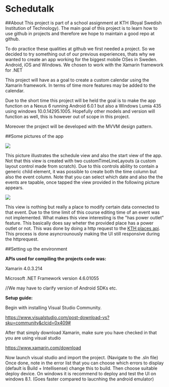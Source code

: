 # Schedutalk

##About
This project is part of a school assignment at KTH (Royal Swedish Institution of Technology). The main goal of this project is to learn how to use github in projects and therefore we hope to maintain a good repo at github.

To do practice these qualities at github we first needed a project. So we decided to try something out of our previous experiences, thats why we wanted to create an app working for the biggest mobile OSes in Sweden. Android, iOS and Windows.
We chosen to work with the Xamarin framework for .NET

This project will have as a goal to create a custom calendar using the Xamarin framework. In terms of time more features may be added to the calendar.

Due to the short time this project will be held the goal is to make the app function on a  Nexus 6 running Android 6.0.1 but also a Windows Lumia 435 using windows 10.0.14295.1005. Hopefully other models and version will function as well, this is however out of scope in this project.

Moreover the project will be developed with the MVVM design pattern.

##Some pictures of the app

![](http://i.imgur.com/fYHGHjV.png)

This picture illustrates the schedule view and also the start view of the app. Not that this view is created with two customTimeLineLayouts (a custom layout control made from scratch). Due to this controls ability to contain a generic child element, it was possible to create both the time column but also the event column. Note that you can select which date and also the the events are tapable, once tapped the view provided in the following picture appears. 

![](http://i.imgur.com/7cAKfkO.png)

This view is nothing but really a place to modify certain data connected to that event. Due to the time limit of this course editing time of an event was not implemented.
What makes this view interesting is the "has power outlet" feature. This basically does say wheter the provided place has a power outlet or not. This was done by doing a http request to the [KTH places api](https://www.kth.se/api/places/swagger/?url=/api/places/swagger.json).
This process is done asyncrounously making the UI still responsive during the httprequest.


##Setting up the environment

**APIs used for compiling the projects code was:**

Xamarin 4.0.3.214

Microsoft .NET Framework version 4.6.01055

//We may have to clarify version of Android SDKs etc.

**Setup guide:**

Begin with installing Visual Studio Community.

https://www.visualstudio.com/post-download-vs?sku=community&clcid=0x409#

After that simply download Xamarin, make sure you have checked in that you are using visual studio

https://www.xamarin.com/download

Now launch visual studio and import the project. (Navigate to the .sln file)
Once done, note in the error list that you can choose which errors to display (default is Build + Intellisense) change this to build.
Then choose suitable deploy device. On windows it is recommend to deploy and test the UI on windows 8.1. (Goes faster compared to laucnhing the android emulator)
